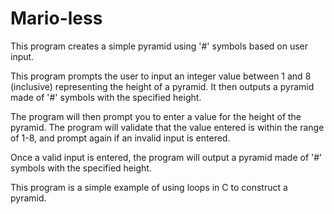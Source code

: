 <h1> Mario-less </h1>

This program creates a simple pyramid using '#' symbols based on user input. 

This program prompts the user to input an integer value between 1 and 8 (inclusive) representing the height of a pyramid. It then outputs a pyramid made of '#' symbols with the specified height.

The program will then prompt you to enter a value for the height of the pyramid. The program will validate that the value entered is within the range of 1-8, and prompt again if an invalid input is entered.

Once a valid input is entered, the program will output a pyramid made of '#' symbols with the specified height.

This program is a simple example of using loops in C to construct a pyramid. 